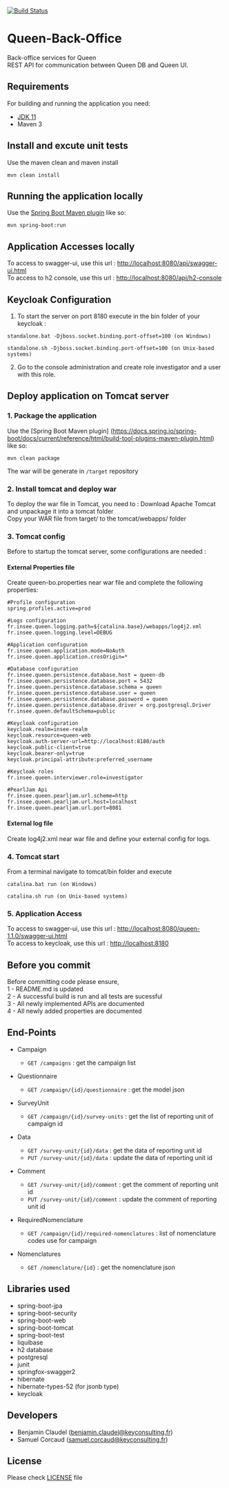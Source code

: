 [![Build Status](https://travis-ci.org/InseeFr/Queen-Back-Office.svg?branch=master)](https://travis-ci.org/InseeFr/Queen-Back-Office)

# Queen-Back-Office
Back-office services for Queen  
REST API for communication between Queen DB and Queen UI.

## Requirements
For building and running the application you need:
- [JDK 11](https://jdk.java.net/archive/)
- Maven 3  

## Install and excute unit tests
Use the maven clean and maven install 
```shell
mvn clean install
```  

## Running the application locally
Use the [Spring Boot Maven plugin](https://docs.spring.io/spring-boot/docs/current/reference/html/build-tool-plugins-maven-plugin.html) like so:  
```shell
mvn spring-boot:run
```  

## Application Accesses locally
To access to swagger-ui, use this url : [http://localhost:8080/api/swagger-ui.html](http://localhost:8080/api/swagger-ui.html)  
To access to h2 console, use this url : [http://localhost:8080/api/h2-console](http://localhost:8080/api/h2-console)  


## Keycloak Configuration 
1. To start the server on port 8180 execute in the bin folder of your keycloak :
```shell
standalone.bat -Djboss.socket.binding.port-offset=100 (on Windows)

standalone.sh -Djboss.socket.binding.port-offset=100 (on Unix-based systems)
```  
2. Go to the console administration and create role investigator and a user with this role.


## Deploy application on Tomcat server
### 1. Package the application
Use the [Spring Boot Maven plugin]  (https://docs.spring.io/spring-boot/docs/current/reference/html/build-tool-plugins-maven-plugin.html) like so:  
```shell
mvn clean package
```  
The war will be generate in `/target` repository  

### 2. Install tomcat and deploy war
To deploy the war file in Tomcat, you need to : 
Download Apache Tomcat and unpackage it into a tomcat folder  
Copy your WAR file from target/ to the tomcat/webapps/ folder  

### 3. Tomcat config
Before to startup the tomcat server, some configurations are needed : 
 

#### External Properties file
Create queen-bo.properties near war file and complete the following properties:  
```shell  
#Profile configuration
spring.profiles.active=prod

#Logs configuration
fr.insee.queen.logging.path=${catalina.base}/webapps/log4j2.xml
fr.insee.queen.logging.level=DEBUG

#Application configuration
fr.insee.queen.application.mode=NoAuth
fr.insee.queen.application.crosOrigin=*

#Database configuration
fr.insee.queen.persistence.database.host = queen-db
fr.insee.queen.persistence.database.port = 5432
fr.insee.queen.persistence.database.schema = queen
fr.insee.queen.persistence.database.user = queen
fr.insee.queen.persistence.database.password = queen
fr.insee.queen.persistence.database.driver = org.postgresql.Driver
fr.insee.queen.defaultSchema=public

#Keycloak configuration
keycloak.realm=insee-realm
keycloak.resource=queen-web
keycloak.auth-server-url=http://localhost:8180/auth
keycloak.public-client=true
keycloak.bearer-only=true
keycloak.principal-attribute:preferred_username

#Keycloak roles
fr.insee.queen.interviewer.role=investigator

#PearlJam Api
fr.insee.queen.pearljam.url.scheme=http
fr.insee.queen.pearljam.url.host=localhost
fr.insee.queen.pearljam.url.port=8081
```

#### External log file
Create log4j2.xml near war file and define your  external config for logs.  

### 4. Tomcat start
From a terminal navigate to tomcat/bin folder and execute  
```shell
catalina.bat run (on Windows)
```  
```shell
catalina.sh run (on Unix-based systems)
```  

### 5. Application Access
To access to swagger-ui, use this url : [http://localhost:8080/queen-1.1.0/swagger-ui.html](http://localhost:8080/queen-1.1.0/swagger-ui.html)  
To access to keycloak, use this url : [http://localhost:8180](http://localhost:8180)  

## Before you commit
Before committing code please ensure,  
1 - README.md is updated  
2 - A successful build is run and all tests are sucessful  
3 - All newly implemented APIs are documented  
4 - All newly added properties are documented  

## End-Points
- Campaign
	- `GET /campaigns` : get the campaign list

- Questionnaire
	- `GET /campaign/{id}/questionnaire` : get the model json 

- SurveyUnit
	- `GET /campaign/{id}/survey-units` : get the list of reporting unit of campaign id

- Data
	- `GET /survey-unit/{id}/data` : get the data of reporting unit id
	- `PUT /survey-unit/{id}/data` : update the data of reporting unit id

- Comment
	- `GET /survey-unit/{id}/comment` : get the comment of reporting unit id 
	- `PUT /survey-unit/{id}/comment` : update the comment of reporting unit id

- RequiredNomenclature
	- `GET /campaign/{id}/required-nomenclatures` : list of nomenclature codes use for campaign

- Nomenclatures
	- `GET /nomenclature/{id}` : get the nomenclature json

## Libraries used
- spring-boot-jpa
- spring-boot-security
- spring-boot-web
- spring-boot-tomcat
- spring-boot-test
- liquibase
- h2 database
- postgresql
- junit
- springfox-swagger2
- hibernate
- hibernate-types-52 (for jsonb type)
- keycloak 

## Developers
- Benjamin Claudel (benjamin.claudel@keyconsulting.fr)
- Samuel Corcaud (samuel.corcaud@keyconsulting.fr)

## License
Please check [LICENSE](https://github.com/InseeFr/Queen-Back-Office/blob/master/LICENSE) file
